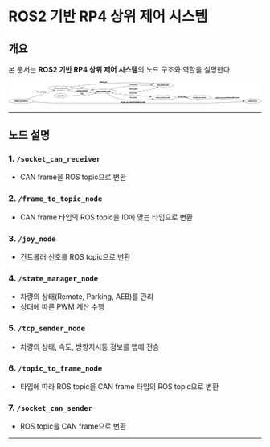 # ROS2 기반 RP4 상위 제어 시스템

## 개요
본 문서는 **ROS2 기반 RP4 상위 제어 시스템**의 노드 구조와 역할을 설명한다.  

![rosgraph](rosgraph.png)

---

## 노드 설명

### 1. `/socket_can_receiver`
- CAN frame을 ROS topic으로 변환

### 2. `/frame_to_topic_node`
- CAN frame 타입의 ROS topic을 ID에 맞는 타입으로 변환

### 3. `/joy_node`
- 컨트롤러 신호를 ROS topic으로 변환

### 4. `/state_manager_node`
- 차량의 상태(Remote, Parking, AEB)를 관리  
- 상태에 따른 PWM 계산 수행

### 5. `/tcp_sender_node`
- 차량의 상태, 속도, 방향지시등 정보를 앱에 전송

### 6. `/topic_to_frame_node`
- 타입에 따라 ROS topic을 CAN frame 타입의 ROS topic으로 변환

### 7. `/socket_can_sender`
- ROS topic을 CAN frame으로 변환

---
